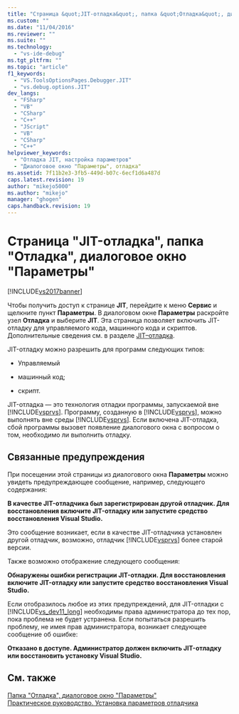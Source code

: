 ```yaml
---
title: "Страница &quot;JIT-отладка&quot;, папка &quot;Отладка&quot;, диалоговое окно &quot;Параметры&quot; | Microsoft Docs"
ms.custom: ""
ms.date: "11/04/2016"
ms.reviewer: ""
ms.suite: ""
ms.technology: 
  - "vs-ide-debug"
ms.tgt_pltfrm: ""
ms.topic: "article"
f1_keywords: 
  - "VS.ToolsOptionsPages.Debugger.JIT"
  - "vs.debug.options.JIT"
dev_langs: 
  - "FSharp"
  - "VB"
  - "CSharp"
  - "C++"
  - "JScript"
  - "VB"
  - "CSharp"
  - "C++"
helpviewer_keywords: 
  - "Отладка JIT, настройка параметров"
  - "Диалоговое окно "Параметры", отладка"
ms.assetid: 7f11b2e3-3fb5-449d-b07c-6ecf1d6a487d
caps.latest.revision: 19
author: "mikejo5000"
ms.author: "mikejo"
manager: "ghogen"
caps.handback.revision: 19
---
```

# Страница &quot;JIT-отладка&quot;, папка &quot;Отладка&quot;, диалоговое окно &quot;Параметры&quot;
[!INCLUDE[vs2017banner](../code-quality/includes/vs2017banner.md)]

Чтобы получить доступ к странице **JIT**, перейдите к меню **Сервис** и щелкните пункт **Параметры**.  В диалоговом окне **Параметры** раскройте узел **Отладка** и выберите **JIT**.  Эта страница позволяет включить JIT\-отладку для управляемого кода, машинного кода и скриптов.  Дополнительные сведения см. в разделе [JIT–отладка](../debugger/just-in-time-debugging-in-visual-studio.md).  
  
 JIT\-отладку можно разрешить для программ следующих типов:  
  
-   Управляемый  
  
-   машинный код;  
  
-   скрипт.  
  
 JIT\-отладка — это технология отладки программы, запускаемой вне [!INCLUDE[vsprvs](../code-quality/includes/vsprvs_md.md)].  Программу, созданную в [!INCLUDE[vsprvs](../code-quality/includes/vsprvs_md.md)], можно выполнять вне среды [!INCLUDE[vsprvs](../code-quality/includes/vsprvs_md.md)].  Если включена JIT\-отладка, сбой программы вызовет появление диалогового окна с вопросом о том, необходимо ли выполнить отладку.  
  
## Связанные предупреждения  
 При посещении этой страницы из диалогового окна **Параметры** можно увидеть предупреждающее сообщение, например, следующего содержания:  
  
 **В качестве JIT\-отладчика был зарегистрирован другой отладчик.  Для восстановления включите JIT\-отладку или запустите средство восстановления Visual Studio.**  
  
 Это сообщение возникает, если в качестве JIT\-отладчика установлен другой отладчик, возможно, отладчик [!INCLUDE[vsprvs](../code-quality/includes/vsprvs_md.md)] более старой версии.  
  
 Также возможно отображение следующего сообщения:  
  
 **Обнаружены ошибки регистрации JIT\-отладки.  Для восстановления включите JIT\-отладку или запустите средство восстановления Visual Studio.**  
  
 Если отобразилось любое из этих предупреждений, для JIT\-отладки с [!INCLUDE[vs_dev11_long](../data-tools/includes/vs_dev11_long_md.md)] необходимы права администратора до тех пор, пока проблема не будет устранена.  Если попытаться разрешить проблему, не имея прав администратора, возникает следующее сообщение об ошибке:  
  
 **Отказано в доступе.  Администратор должен включить JIT\-отладку или восстановить установку Visual Studio.**  
  
## См. также  
 [Папка "Отладка", диалоговое окно "Параметры"](../debugger/debugging-options-dialog-box.md)   
 [Практическое руководство. Установка параметров отладчика](../debugger/how-to-specify-debugger-settings.md)